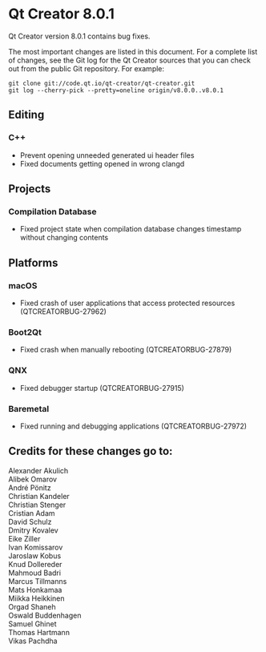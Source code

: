 Qt Creator 8.0.1
================

Qt Creator version 8.0.1 contains bug fixes.

The most important changes are listed in this document. For a complete list of
changes, see the Git log for the Qt Creator sources that you can check out from
the public Git repository. For example:

    git clone git://code.qt.io/qt-creator/qt-creator.git
    git log --cherry-pick --pretty=oneline origin/v8.0.0..v8.0.1

Editing
-------

### C++

* Prevent opening unneeded generated ui header files
* Fixed documents getting opened in wrong clangd

Projects
--------

### Compilation Database

* Fixed project state when compilation database changes timestamp without
  changing contents

Platforms
---------

### macOS

* Fixed crash of user applications that access protected resources
  (QTCREATORBUG-27962)

### Boot2Qt

* Fixed crash when manually rebooting (QTCREATORBUG-27879)

### QNX

* Fixed debugger startup (QTCREATORBUG-27915)

### Baremetal

* Fixed running and debugging applications (QTCREATORBUG-27972)

Credits for these changes go to:
--------------------------------
Alexander Akulich  
Alibek Omarov  
André Pönitz  
Christian Kandeler  
Christian Stenger  
Cristian Adam  
David Schulz  
Dmitry Kovalev  
Eike Ziller  
Ivan Komissarov  
Jaroslaw Kobus  
Knud Dollereder  
Mahmoud Badri  
Marcus Tillmanns  
Mats Honkamaa  
Miikka Heikkinen  
Orgad Shaneh  
Oswald Buddenhagen  
Samuel Ghinet  
Thomas Hartmann  
Vikas Pachdha  
